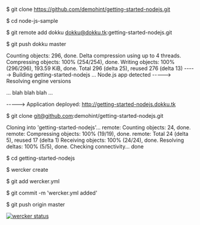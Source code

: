 
$ git clone https://github.com/demohint/getting-started-nodejs.git

$ cd node-js-sample

$ git remote add dokku dokku@dokku.tk:getting-started-nodejs.git

$ git push dokku master


Counting objects: 296, done.
Delta compression using up to 4 threads.
Compressing objects: 100% (254/254), done.
Writing objects: 100% (296/296), 193.59 KiB, done.
Total 296 (delta 25), reused 276 (delta 13)
-----> Building getting-started-nodejs ...
       Node.js app detected
-----> Resolving engine versions

... blah blah blah ...

-----> Application deployed:
       http://getting-started-nodejs.dokku.tk



$ git clone git@github.com:demohint/getting-started-nodejs.git


Cloning into 'getting-started-nodejs'...
remote: Counting objects: 24, done.
remote: Compressing objects: 100% (19/19), done.
remote: Total 24 (delta 5), reused 17 (delta 1)
Receiving objects: 100% (24/24), done.
Resolving deltas: 100% (5/5), done.
Checking connectivity... done


$ cd getting-started-nodejs

$ wercker create

$ git add wercker.yml

$ git commit -m 'wercker.yml added'

$ git push origin master



[![wercker status](https://app.wercker.com/status/b6deef93f27ddd5da1f84d1849d2caa7/m "wercker status")](https://app.wercker.com/project/bykey/b6deef93f27ddd5da1f84d1849d2caa7)
